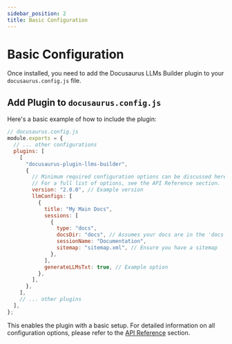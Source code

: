 ```yaml
---
sidebar_position: 2
title: Basic Configuration
---
```


# Basic Configuration

Once installed, you need to add the Docusaurus LLMs Builder plugin to your `docusaurus.config.js` file.

## Add Plugin to `docusaurus.config.js`

Here's a basic example of how to include the plugin:

```js
// docusaurus.config.js
module.exports = {
  // ... other configurations
  plugins: [
    [
      "docusaurus-plugin-llms-builder",
      {
        // Minimum required configuration options can be discussed here
        // For a full list of options, see the API Reference section.
        version: "2.0.0", // Example version
        llmConfigs: [
          {
            title: "My Main Docs",
            sessions: [
              {
                type: "docs",
                docsDir: "docs", // Assumes your docs are in the 'docs' folder
                sessionName: "Documentation",
                sitemap: "sitemap.xml", // Ensure you have a sitemap
              },
            ],
            generateLLMsTxt: true, // Example option
          },
        ],
      },
    ],
    // ... other plugins
  ],
};
```

This enables the plugin with a basic setup. For detailed information on all configuration options, please refer to the [API Reference](../api/plugin-options.md) section.
